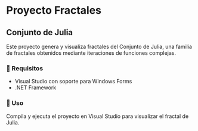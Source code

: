 # Proyecto Fractales

## Conjunto de Julia

Este proyecto genera y visualiza fractales del Conjunto de Julia, una familia de fractales obtenidos mediante iteraciones de funciones complejas.

### 📌 Requisitos
- Visual Studio con soporte para Windows Forms
- .NET Framework

### 🚀 Uso
Compila y ejecuta el proyecto en Visual Studio para visualizar el fractal de Julia.
